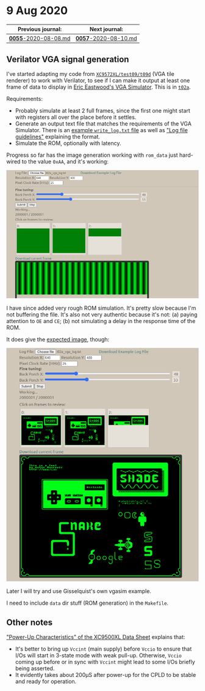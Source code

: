 # 9 Aug 2020

| Previous journal: | Next journal: |
|-|-|
| [**0055**-2020-08-08.md](./0055-2020-08-08.md) | [**0057**-2020-08-10.md](./0057-2020-08-10.md) |

## Verilator VGA signal generation

I've started adapting my code from [`XC9572XL/test09/t09d`](https://github.com/algofoogle/sandpit/tree/master/fpga/XC9572XL/test09/t09d) (VGA tile renderer) to work with Verilator, to see if I can make it output at least one frame of data to display in [Eric Eastwood's VGA Simulator](https://ericeastwood.com/lab/vga-simulator/). This is in [`t02a`](https://github.com/algofoogle/sandpit/tree/master/fpga/verilator/test02/t02a).

Requirements:
*   Probably simulate at least 2 full frames, since the first one might start with registers all over the place before it settles.
*   Generate an output text file that matches the requirements of the VGA Simulator. There is an [example `write_log.txt` file](https://ericeastwood.com/static/elab/vga_sim/write_log.txt) as well as ["Log file guidelines"](https://ericeastwood.com/lab/vga-simulator/#:~:text=Log%20file%20guidelines) explaining the format.
*   Simulate the ROM, optionally with latency.

Progress so far has the image generation working with `rom_data` just hard-wired to the value `0xAA`, and it's working:

![VGA Simulation output of t02a](i/0056-vgasim.png)

I have since added very rough ROM simulation. It's pretty slow because I'm not buffering the file. It's also not very authentic because it's not: (a) paying attention to `OE` and `CE`; (b) not simulating a delay in the response time of the ROM.

It does give the [expected image](0049-2020-08-02.md), though:

![VGA Simulation with ROM](i/0056-vgasim-rom.png)

Later I will try and use Gisselquist's own vgasim example.

I need to include `data` dir stuff (ROM generation) in the `Makefile`.

## Other notes

["Power-Up Characteristics" of the XC9500XL Data Sheet](https://www.xilinx.com/support/documentation/data_sheets/ds054.pdf#G1036999) explains that:
*   It's better to bring up `Vccint` (main supply) before `Vccio` to ensure that I/Os will start in 3-state mode with weak pull-up. Otherwise, `Vccio` coming up before or in sync with `Vccint` might lead to some I/Os briefly being asserted.
*   It evidently takes about 200&micro;S after power-up for the CPLD to be stable and ready for operation.
